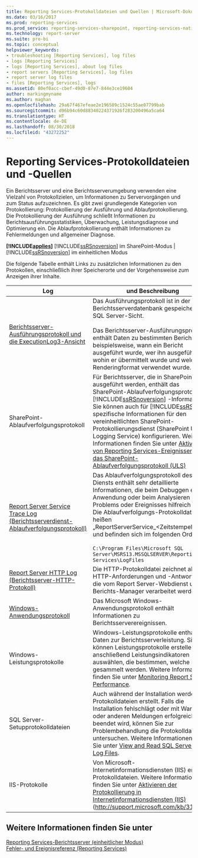 ```yaml
---
title: Reporting Services-Protokolldateien und Quellen | Microsoft-Dokumentation
ms.date: 03/16/2017
ms.prod: reporting-services
ms.prod_service: reporting-services-sharepoint, reporting-services-native
ms.technology: report-server
ms.suite: pro-bi
ms.topic: conceptual
helpviewer_keywords:
- troubleshooting [Reporting Services], log files
- logs [Reporting Services]
- logs [Reporting Services], about log files
- report servers [Reporting Services], log files
- report server log files
- files [Reporting Services], logs
ms.assetid: 80ef0acc-cbef-49d0-87e7-844e3ce19604
author: markingmyname
ms.author: maghan
ms.openlocfilehash: 29a67f467efeae2e196589c1524c55ae07799bab
ms.sourcegitcommit: d96b94c60d88340224371926f283200496a5ca64
ms.translationtype: HT
ms.contentlocale: de-DE
ms.lasthandoff: 08/30/2018
ms.locfileid: "43272252"
---
```

# <a name="reporting-services-log-files-and-sources"></a>Reporting Services-Protokolldateien und -Quellen
  Ein Berichtsserver und eine Berichtsserverumgebung verwenden eine Vielzahl von Protokollzielen, um Informationen zu Servervorgängen und zum Status aufzuzeichnen. Es gibt zwei grundlegende Kategorien von Protokollierung: Protokollierung der Ausführung und Ablaufprotokollierung. Die Protokollierung der Ausführung schließt Informationen zu Berichtsausführungsstatistiken, Überwachung, Leistungsdiagnose und Optimierung ein. Die Ablaufprotokollierung enthält Informationen zu Fehlermeldungen und allgemeiner Diagnose.  
  
 **[!INCLUDE[applies](../../includes/applies-md.md)]**  [!INCLUDE[ssRSnoversion](../../includes/ssrsnoversion-md.md)] im SharePoint-Modus | [!INCLUDE[ssRSnoversion](../../includes/ssrsnoversion-md.md)] im einheitlichen Modus  
  
 Die folgende Tabelle enthält Links zu zusätzlichen Informationen zu den Protokollen, einschließlich ihrer Speicherorte und der Vorgehensweise zum Anzeigen ihrer Inhalte.  
  
|Log|und Beschreibung|  
|---------|-----------------|  
|[Berichtsserver-Ausführungsprotokoll und die ExecutionLog3-Ansicht](../../reporting-services/report-server/report-server-executionlog-and-the-executionlog3-view.md)|Das Ausführungsprotokoll ist in der Berichtsserverdatenbank gespeicherte SQL Server-Sicht.<br /><br /> Das Berichtsserver-Ausführungsprotokoll enthält Daten zu bestimmten Berichten, beispielsweise, wann ein Bericht ausgeführt wurde, wer ihn ausgeführt hat, wohin er übermittelt wurde und welches Renderingformat verwendet wurde.|  
|SharePoint-Ablaufverfolgungsprotokoll|Für Berichtsserver, die in SharePoint ausgeführt werden, enthält das SharePoint-Ablaufverfolgungsprotokoll [!INCLUDE[ssRSnoversion](../../includes/ssrsnoversion-md.md)] -Informationen. Sie können auch für [!INCLUDE[ssRS](../../includes/ssrs.md)] spezifische Informationen für den vereinheitlichten SharePoint-Protokollierungsdienst (SharePoint Unified Logging Service) konfigurieren. Weitere Informationen finden Sie unter [Aktivieren von Reporting Services-Ereignissen für das SharePoint-Ablaufverfolgungsprotokoll &#40;ULS&#41;](../../reporting-services/report-server/turn-on-reporting-services-events-for-the-sharepoint-trace-log-uls.md)|  
|[Report Server Service Trace Log (Berichtsserverdienst-Ablaufverfolgungsprotokoll)](../../reporting-services/report-server/report-server-service-trace-log.md)|Das Ablaufverfolgungsprotokoll des Diensts enthält sehr detaillierte Informationen, die beim Debuggen einer Anwendung oder beim Analysieren eines Problems oder Ereignisses hilfreich sind. Die Ablaufverfolgungs-Protokolldateien heißen „ReportServerService_\<Zeitstempel>.log“ und befinden sich im folgenden Ordner:<br /><br /> `C:\Program Files\Microsoft SQL Server\MSRS13.MSSQLSERVER\Reporting Services\LogFiles`|  
|[Report Server HTTP Log (Berichtsserver-HTTP-Protokoll)](../../reporting-services/report-server/report-server-http-log.md)|Die HTTP-Protokolldatei zeichnet alle HTTP-Anforderungen und -Antworten auf, die vom Report Server-Webdienst und Berichts-Manager verarbeitet werden.|  
|[Windows-Anwendungsprotokoll](../../reporting-services/report-server/windows-application-log.md)|Das Microsoft Windows-Anwendungsprotokoll enthält Informationen zu Berichtsserverereignissen.|  
|Windows-Leistungsprotokolle|Windows-Leistungsprotokolle enthalten Daten zur Berichtsserverleistung. Sie können Leistungsprotokolle erstellen und anschließend Leistungsindikatoren auswählen, die bestimmen, welche Daten gesammelt werden. Weitere Informationen finden Sie unter [Monitoring Report Server Performance](../../reporting-services/report-server/monitoring-report-server-performance.md).|  
|SQL Server-Setupprotokolldateien|Auch während der Installation werden Protokolldateien erstellt. Falls die Installation fehlschlägt oder mit Warn- oder anderen Meldungen erfolgreich beendet wird, können Sie zur Problembehandlung die Protokolldateien untersuchen. Weitere Informationen finden Sie unter [View and Read SQL Server Setup Log Files](../../database-engine/install-windows/view-and-read-sql-server-setup-log-files.md).|  
|IIS-Protokolle|Von Microsoft-Internetinformationsdiensten (IIS) erstellte Protokolldateien. Weitere Informationen finden Sie unter [Aktivieren der Protokollierung in Internetinformationsdiensten (IIS)](http://support.microsoft.com/kb/313437) (http://support.microsoft.com/kb/313437).|  
  
## <a name="see-also"></a>Weitere Informationen finden Sie unter  
 [Reporting Services-Berichtsserver &#40;einheitlicher Modus&#41;](../../reporting-services/report-server/reporting-services-report-server-native-mode.md)   
 [Fehler- und Ereignisreferenz &#40;Reporting Services&#41;](../../reporting-services/troubleshooting/errors-and-events-reference-reporting-services.md)  
  
  

